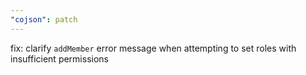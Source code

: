 ```yaml
---
"cojson": patch
---
```


fix: clarify `addMember` error message when attempting to set roles with insufficient permissions
